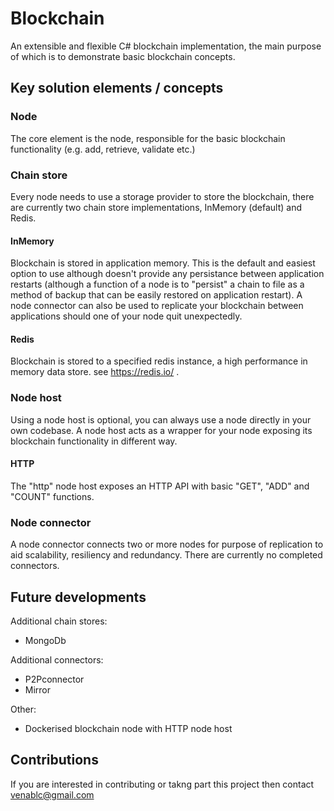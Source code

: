# Blockchain

An extensible and flexible C# blockchain implementation, the main purpose of which is to demonstrate basic blockchain concepts.

## Key solution elements / concepts

### Node
The core element is the node, responsible for the basic blockchain functionality (e.g. add, retrieve, validate etc.)

### Chain store
Every node needs to use a storage provider to store the blockchain, there are currently two chain store implementations, InMemory (default) and Redis.
#### InMemory
Blockchain is stored in application memory. This is the default and easiest option to use although doesn't provide any persistance between application restarts (although a function of a node is to "persist" a chain to file as a method of backup that can be easily restored on application restart). A node connector can also be used to replicate your blockchain between applications should one of your node quit unexpectedly.
#### Redis
Blockchain is stored to a specified redis instance, a high performance in memory data store. see https://redis.io/ .

### Node host
Using a node host is optional, you can always use a node directly in your own codebase. A node host acts as a wrapper for your node exposing its blockchain functionality in different way. 
#### HTTP
The "http" node host exposes an HTTP API with basic "GET", "ADD" and "COUNT" functions.

### Node connector
A node connector connects two or more nodes for purpose of replication to aid scalability, resiliency and redundancy. There are currently no completed connectors.

## Future developments
Additional chain stores:
* MongoDb

Additional connectors:
* P2Pconnector
* Mirror

Other:
* Dockerised blockchain node with HTTP node host


## Contributions
If you are interested in contributing or takng part this project then contact venablc@gmail.com

